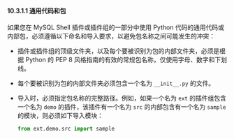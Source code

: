 #### 10.3.1.1 通用代码和包

如果您在 MySQL Shell 插件或插件组的一部分中使用 Python 代码的通用代码或内部包，必须遵循以下命名和导入要求，以避免包名称之间可能发生的冲突：

- 插件或插件组的顶级文件夹，以及每个要被识别为包的内部文件夹，必须是根据 Python 的 PEP 8 风格指南的有效的常规包名称，仅使用字母、数字和下划线。

- 每个要被识别为包的内部文件夹必须包含一个名为 `__init__.py` 的文件。

- 导入时，必须指定包名称的完整路径。例如，如果一个名为 `ext` 的插件组包含一个名为 `demo` 的插件，该插件有一个名为 `src` 的内部包含有一个名为 `sample` 的模块，则必须如下导入模块：

   ```python
   from ext.demo.src import sample
   ```
   
   
